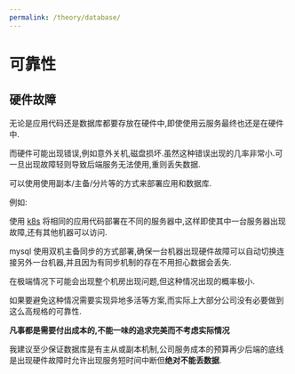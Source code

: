 ```yaml
---
permalink: /theory/database/
---
```

    
# 可靠性

## 硬件故障

无论是应用代码还是数据库都要存放在硬件中,即使使用云服务最终也还是在硬件中.

而硬件可能出现错误,例如意外关机,磁盘损坏.虽然这种错误出现的几率非常小.可一旦出现故障轻则导致后端服务无法使用,重则丢失数据.

可以使用使用副本/主备/分片等的方式来部署应用和数据库.

例如:

使用 [k8s](../ops/k8s.md) 将相同的应用代码部署在不同的服务器中,这样即使其中一台服务器出现故障,还有其他机器可以访问.

mysql 使用双机主备同步的方式部署,确保一台机器出现硬件故障可以自动切换连接另外一台机器,并且因为有同步机制的存在不用担心数据会丢失.

在极端情况下可能会出现整个机房出现问题,但这种情况出现的概率极小.

如果要避免这种情况需要实现异地多活等方案,而实际上大部分公司没有必要做到这么高规格的可靠性.

**凡事都是需要付出成本的,不能一味的追求完美而不考虑实际情况**

我建议至少保证数据库是有主从或副本机制,公司服务成本的预算再少后端的底线是出现硬件故障时允许出现服务短时间中断但**绝对不能丢数据**.





